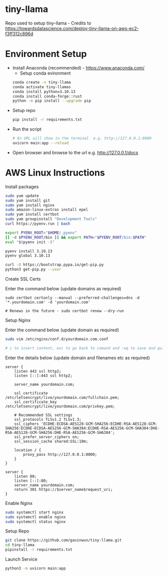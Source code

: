 # tiny-llama

Repo used to setup tiny-llama - Credits to https://towardsdatascience.com/deploy-tiny-llama-on-aws-ec2-f3ff312c896d

# Environment Setup

* Install Anaconda (recommended) - https://www.anaconda.com/
    * Setup conda evironment 
    ```bash
    conda create -n tiny-llama 
    conda activate tiny-llamas
    conda install python=3.10.13
    conda install conda-forge::rust
    python -m pip install --upgrade pip
    ```
* Setup repo
    ```bash
    pip install -r requirements.txt
    ```
* Run the script
    ```bash
    # An URL will show in the terminal  e.g. http://127.0.0.1:8000
    uvicorn main:app --reload
    ```
* Open browser and browse to the url e.g. http://127.0.0.1/docs

# AWS Linux Instructions

Install packages
```bash
sudo yum update
sudo yum install git
sudo yum install nginx
sudo amazon-linux-extras install epel
sudo yum install certbot
sudo yum groupinstall "Development Tools"
curl https://pyenv.run | bash

export PYENV_ROOT="$HOME/.pyenv"
[[ -d $PYENV_ROOT/bin ]] && export PATH="$PYENV_ROOT/bin:$PATH"
eval "$(pyenv init -)"

pyenv install 3.10.13
pyenv global 3.10.13

curl -O https://bootstrap.pypa.io/get-pip.py
python3 get-pip.py --user
```

Create SSL Certs

Enter the command below (update domains as required)
```
sudo certbot certonly --manual --preferred-challenges=dns -d '*.yourdomain.com' -d 'yourdomain.com'

# Renews in the future - sudo certbot renew --dry-run
```

Setup Nginx

Enter the command below (update domain as required)
```bash
sudo vim /etc/nginx/conf.d/yourdomain.com.conf

# i to insert content, esc to go back to comand and :wq to save and quite (:!q to quit without saving)
```
Enter the details below (update domain and filenames etc as required)
```
server {
    listen 443 ssl http2;
    listen [::]:443 ssl http2;

    server_name yourdomain.com;

    ssl_certificate /etc/letsencrypt/live/yourdomain.com/fullchain.pem;
    ssl_certificate_key /etc/letsencrypt/live/yourdomain.com/privkey.pem;

    # Recommended SSL settings
    ssl_protocols TLSv1.2 TLSv1.3;
    ssl_ciphers 'ECDHE-ECDSA-AES128-GCM-SHA256:ECDHE-RSA-AES128-GCM-SHA256:ECDHE-ECDSA-AES256-GCM-SHA384:ECDHE-RSA-AES256-GCM-SHA384:DHE-RSA-AES128-GCM-SHA256:DHE-RSA-AES256-GCM-SHA384';
    ssl_prefer_server_ciphers on;
    ssl_session_cache shared:SSL:10m;

    location / {
        proxy_pass http://127.0.0.1:8000;
    }
}

server {
    listen 80;
    listen [::]:80;
    server_name yourdomain.com;
    return 301 https://$server_name$request_uri;
}

```

Enable Nginx
```bash
sudo systemctl start nginx
sudo systemctl enable nginx
sudo systemctl status nginx
```

Setup Repo
```bash
git clone https://github.com/gavinwun/tiny-llama.git
cd tiny-llama
pipinstall -r requirements.txt
```

Launch Service
```bash
python3 -m uvicorn main:app
```